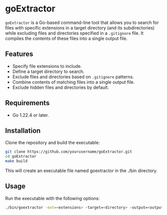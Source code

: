 # goExtractor

`goExtractor` is a Go-based command-line tool that allows you to search for files with specific extensions in a target directory (and its subdirectories) while excluding files and directories specified in a `.gitignore` file. It compiles the contents of these files into a single output file.

## Features

- Specify file extensions to include.
- Define a target directory to search.
- Exclude files and directories based on `.gitignore` patterns.
- Combine contents of matching files into a single output file.
- Exclude hidden files and directories by default.

## Requirements

- Go 1.22.4 or later.

## Installation

Clone the repository and build the executable:

```sh
git clone https://github.com/yourusername/goExtractor.git
cd goExtractor
make build
```
This will create an executable file named goextractor in the ./bin directory.

## Usage
Run the executable with the following options:
```sh
./bin/goextractor -ext=<extensions> -target=<directory> -output=<output_file>
```